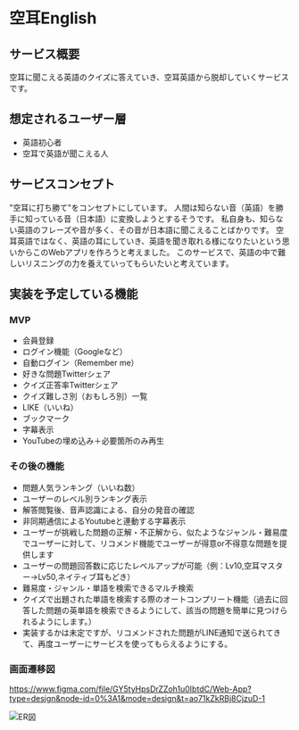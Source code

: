 # 空耳English

## サービス概要
空耳に聞こえる英語のクイズに答えていき、空耳英語から脱却していくサービスです。

## 想定されるユーザー層
* 英語初心者
* 空耳で英語が聞こえる人

## サービスコンセプト
"空耳に打ち勝て"をコンセプトにしています。
人間は知らない音（英語）を勝手に知っている音（日本語）に変換しようとするそうです。
私自身も、知らない英語のフレーズや音が多く、その音が日本語に聞こえることばかりです。
空耳英語ではなく、英語の耳にしていき、英語を聞き取れる様になりたいという思いからこのWebアプリを作ろうと考えました。
このサービスで、英語の中で難しいリスニングの力を養えていってもらいたいと考えています。

## 実装を予定している機能
### MVP
* 会員登録
* ログイン機能（Googleなど）
* 自動ログイン（Remember me）
* 好きな問題Twitterシェア
* クイズ正答率Twitterシェア
* クイズ難しさ別（おもしろ別）一覧
* LIKE（いいね）
* ブックマーク
* 字幕表示
* YouTubeの埋め込み＋必要箇所のみ再生

### その後の機能
* 問題人気ランキング（いいね数）
* ユーザーのレベル別ランキング表示
* 解答閲覧後、音声認識による、自分の発音の確認
* 非同期通信によるYoutubeと連動する字幕表示
* ユーザーが挑戦した問題の正解・不正解から、似たようなジャンル・難易度でユーザーに対して、リコメンド機能でユーザーが得意or不得意な問題を提供します
* ユーザーの問題回答数に応じたレベルアップが可能（例：Lv10,空耳マスター→Lv50,ネイティブ耳もどき）
* 難易度・ジャンル・単語を検索できるマルチ検索
* クイズで出題された単語を検索する際のオートコンプリート機能（過去に回答した問題の英単語を検索できるようにして、該当の問題を簡単に見つけられるようにします。）
* 実装するかは未定ですが、リコメンドされた問題がLINE通知で送られてきて、再度ユーザーにサービスを使ってもらえるようにする。

### 画面遷移図
https://www.figma.com/file/GY5tyHpsDrZZoh1u0IbtdC/Web-App?type=design&node-id=0%3A1&mode=design&t=ao71kZkRBj8CjzuD-1

![ER図](https://gyazo.com/7dd61110370669efec9f63eaebf7217e)